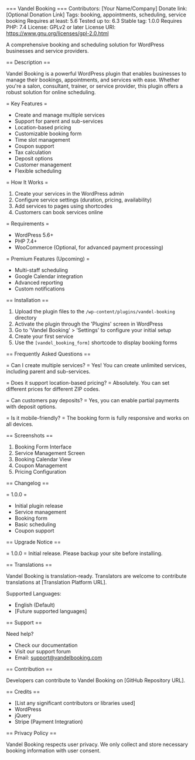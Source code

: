 === Vandel Booking ===
Contributors: [Your Name/Company]
Donate link: [Optional Donation Link]
Tags: booking, appointments, scheduling, service booking
Requires at least: 5.6
Tested up to: 6.3
Stable tag: 1.0.0
Requires PHP: 7.4
License: GPLv2 or later
License URI: https://www.gnu.org/licenses/gpl-2.0.html

A comprehensive booking and scheduling solution for WordPress businesses and service providers.

== Description ==

Vandel Booking is a powerful WordPress plugin that enables businesses to manage their bookings, appointments, and services with ease. Whether you're a salon, consultant, trainer, or service provider, this plugin offers a robust solution for online scheduling.

= Key Features =
* Create and manage multiple services
* Support for parent and sub-services
* Location-based pricing
* Customizable booking form
* Time slot management
* Coupon support
* Tax calculation
* Deposit options
* Customer management
* Flexible scheduling

= How It Works =
1. Create your services in the WordPress admin
2. Configure service settings (duration, pricing, availability)
3. Add services to pages using shortcodes
4. Customers can book services online

= Requirements =
* WordPress 5.6+
* PHP 7.4+
* WooCommerce (Optional, for advanced payment processing)

= Premium Features (Upcoming) =
* Multi-staff scheduling
* Google Calendar integration
* Advanced reporting
* Custom notifications

== Installation ==

1. Upload the plugin files to the `/wp-content/plugins/vandel-booking` directory
2. Activate the plugin through the 'Plugins' screen in WordPress
3. Go to 'Vandel Booking' > 'Settings' to configure your initial setup
4. Create your first service
5. Use the `[vandel_booking_form]` shortcode to display booking forms

== Frequently Asked Questions ==

= Can I create multiple services? =
Yes! You can create unlimited services, including parent and sub-services.

= Does it support location-based pricing? =
Absolutely. You can set different prices for different ZIP codes.

= Can customers pay deposits? =
Yes, you can enable partial payments with deposit options.

= Is it mobile-friendly? =
The booking form is fully responsive and works on all devices.

== Screenshots ==

1. Booking Form Interface
2. Service Management Screen
3. Booking Calendar View
4. Coupon Management
5. Pricing Configuration

== Changelog ==

= 1.0.0 =
* Initial plugin release
* Service management
* Booking form
* Basic scheduling
* Coupon support

== Upgrade Notice ==

= 1.0.0 =
Initial release. Please backup your site before installing.

== Translations ==

Vandel Booking is translation-ready. Translators are welcome to contribute translations at [Translation Platform URL].

Supported Languages:
* English (Default)
* [Future supported languages]

== Support ==

Need help? 
* Check our documentation
* Visit our support forum
* Email: support@vandelbooking.com

== Contribution ==

Developers can contribute to Vandel Booking on [GitHub Repository URL].

== Credits ==

* [List any significant contributors or libraries used]
* WordPress
* jQuery
* Stripe (Payment Integration)

== Privacy Policy ==

Vandel Booking respects user privacy. We only collect and store necessary booking information with user consent.
